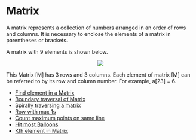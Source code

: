 # Matrix

A matrix represents a collection of numbers arranged in an order of rows and columns. It is necessary to enclose the elements of a matrix in parentheses or brackets.

A matrix with 9 elements is shown below.

<p align="center">
    <img src="https://media.geeksforgeeks.org/wp-content/uploads/matrix-9.png"/>
</p>

This Matrix [M] has 3 rows and 3 columns. Each element of matrix [M] can be referred to by its row and column number. For example, a[23] = 6.

* [Find element in a Matrix](https://practice.geeksforgeeks.org/problems/search-in-a-matrix-1587115621/1/)
* [Boundary traversal of Matrix](https://practice.geeksforgeeks.org/problems/boundary-elements-of-matrix1102/1/#)
* [Spirally traversing a matrix ](https://practice.geeksforgeeks.org/problems/spirally-traversing-a-matrix-1587115621/1/?page=1&category[]=Matrix&sortBy=submissions#)
* [Row with max 1s](https://practice.geeksforgeeks.org/problems/row-with-max-1s0023/1/?page=1&category[]=Matrix&sortBy=submissions#)
* [Count maximum points on same line](https://www.geeksforgeeks.org/count-maximum-points-on-same-line/)
* [Hit most Balloons](https://practice.geeksforgeeks.org/problems/4e75764f8f1638eb4f1c5478ca1986043e15e39a/1)
* [Kth element in Matrix](https://practice.geeksforgeeks.org/problems/kth-element-in-matrix/1/?page=4&category[]=Matrix&sortBy=submissions#)
